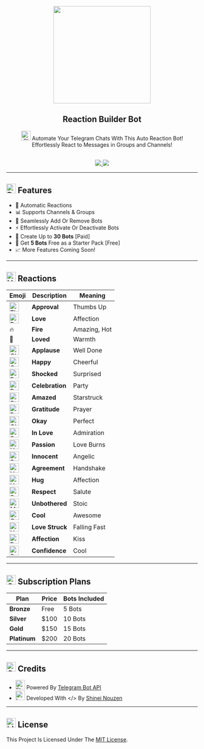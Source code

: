 <p align="center">
  <img src="https://raw.githubusercontent.com/Malith-Rukshan/Auto-Reaction-Bot/main/logo.png" width="256px" height="256px"/>
</p>

<h2 align="center">
<b>Reaction Builder Bot</b>
</h2>

<div align="center">

<img src="https://raw.githubusercontent.com/Tarikul-Islam-Anik/Telegram-Animated-Emojis/main/Animals%20and%20Nature/Cloud.webp" alt="Cloud" width="25" height="25" /> Automate Your Telegram Chats With This Auto Reaction Bot! Effortlessly React to Messages in Groups and Channels!
</div>
<br>
<div align="center">
  <a href="https://telegram.me/ReactionCloneBot">
    <img src="https://img.shields.io/badge/Demo-ReactionBot-1cd760?logo=telegram&style=flat">
  </a>
  <a href="https://telegram.me/ReactionBuilderBot">
    <img src="https://img.shields.io/badge/ReactionBuilder-Bot-red?logo=telegram&style=flat">
  </a>
</div>

---

## <img src="https://raw.githubusercontent.com/Tarikul-Islam-Anik/Telegram-Animated-Emojis/main/Travel%20and%20Places/Rocket.webp" alt="Rocket" width="25" height="25" /> Features

- 🔄 Automatic Reactions
- 📊 Supports Channels & Groups
- 🌟 Seamlessly Add Or Remove Bots  
- ⚡ Effortlessly Activate Or Deactivate Bots  
- 🚀 Create Up to **30 Bots** [Paid]  
- 🎁 Get **5 Bots** Free as a Starter Pack [Free]
- 📈 More Features Coming Soon!

---

## <img src="https://raw.githubusercontent.com/Tarikul-Islam-Anik/Telegram-Animated-Emojis/main/Travel%20and%20Places/Hot%20Springs.webp" alt="Hot Springs" width="25" height="25" /> **Reactions**

| Emoji   | Description      | Meaning                 |
|---------|------------------|-------------------------|
| <img src="https://raw.githubusercontent.com/Tarikul-Islam-Anik/Telegram-Animated-Emojis/main/People/Thumbs%20Up.webp" alt="Thumbs Up" width="25" height="25" />      | **Approval**      | Thumbs Up              |
| <img src="https://raw.githubusercontent.com/Tarikul-Islam-Anik/Telegram-Animated-Emojis/main/Symbols/Red%20Heart.webp" alt="Red Heart" width="25" height="25" />      | **Love**          | Affection              |
| 🔥      | **Fire**          | Amazing, Hot           |
| 🥰      | **Loved**         | Warmth                 |
| <img src="https://raw.githubusercontent.com/Tarikul-Islam-Anik/Telegram-Animated-Emojis/main/People/Clapping%20Hands.webp" alt="Clapping Hands" width="25" height="25" />      | **Applause**      | Well Done              |
| <img src="https://raw.githubusercontent.com/Tarikul-Islam-Anik/Telegram-Animated-Emojis/main/Smileys/Grinning%20Face%20With%20Smiling%20Eyes.webp" alt="Grinning Face With Smiling Eyes" width="25" height="25" />      | **Happy**         | Cheerful               |
| <img src="https://raw.githubusercontent.com/Tarikul-Islam-Anik/Telegram-Animated-Emojis/main/Smileys/Face%20Screaming%20In%20Fear.webp" alt="Face Screaming In Fear" width="25" height="25" />      | **Shocked**       | Surprised              |
| <img src="https://raw.githubusercontent.com/Tarikul-Islam-Anik/Telegram-Animated-Emojis/main/Activity/Party%20Popper.webp" alt="Party Popper" width="25" height="25" />      | **Celebration**   | Party                  |
| <img src="https://raw.githubusercontent.com/Tarikul-Islam-Anik/Telegram-Animated-Emojis/main/Smileys/Star%20Struck.webp" alt="Star Struck" width="25" height="25" />      | **Amazed**        | Starstruck             |
| <img src="https://raw.githubusercontent.com/Tarikul-Islam-Anik/Telegram-Animated-Emojis/main/People/Folded%20Hands.webp" alt="Folded Hands" width="25" height="25" />      | **Gratitude**     | Prayer                 |
| <img src="https://raw.githubusercontent.com/Tarikul-Islam-Anik/Telegram-Animated-Emojis/main/People/Ok%20Hand.webp" alt="Ok Hand" width="25" height="25" />      | **Okay**          | Perfect                |
| <img src="https://raw.githubusercontent.com/Tarikul-Islam-Anik/Telegram-Animated-Emojis/main/Smileys/Smiling%20Face%20With%20Hearts.webp" alt="Smiling Face With Hearts" width="25" height="25" />      | **In Love**       | Admiration             |
| <img src="https://raw.githubusercontent.com/Tarikul-Islam-Anik/Telegram-Animated-Emojis/main/Symbols/Heart%20On%20Fire.webp" alt="Heart On Fire" width="25" height="25" />    | **Passion**       | Love Burns             |
| <img src="https://raw.githubusercontent.com/Tarikul-Islam-Anik/Telegram-Animated-Emojis/main/Smileys/Smiling%20Face%20With%20Halo.webp" alt="Smiling Face With Halo" width="25" height="25" />      | **Innocent**      | Angelic                |
| <img src="https://raw.githubusercontent.com/Tarikul-Islam-Anik/Telegram-Animated-Emojis/main/People/Handshake.webp" alt="Handshake" width="25" height="25" />      | **Agreement**     | Handshake              |
| <img src="https://raw.githubusercontent.com/Tarikul-Islam-Anik/Telegram-Animated-Emojis/main/Smileys/Hugging%20Face.webp" alt="Hugging Face" width="25" height="25" />      | **Hug**           | Affection              |
| <img src="https://raw.githubusercontent.com/Tarikul-Islam-Anik/Telegram-Animated-Emojis/main/Smileys/Saluting%20Face.webp" alt="Saluting Face" width="25" height="25" />      | **Respect**       | Salute                 |
| <img src="https://raw.githubusercontent.com/Tarikul-Islam-Anik/Telegram-Animated-Emojis/main/Travel%20and%20Places/Moai.webp" alt="Moai" width="25" height="25" />      | **Unbothered**    | Stoic                  |
| <img src="https://raw.githubusercontent.com/Tarikul-Islam-Anik/Telegram-Animated-Emojis/main/Symbols/Cool%20Button.webp" alt="Cool Button" width="25" height="25" />      | **Cool**          | Awesome                |
| <img src="https://raw.githubusercontent.com/Tarikul-Islam-Anik/Telegram-Animated-Emojis/main/Symbols/Heart%20With%20Arrow.webp" alt="Heart With Arrow" width="25" height="25" />      | **Love Struck**   | Falling Fast           |
| <img src="https://raw.githubusercontent.com/Tarikul-Islam-Anik/Telegram-Animated-Emojis/main/Smileys/Face%20Blowing%20A%20Kiss.webp" alt="Face Blowing A Kiss" width="25" height="25" />      | **Affection**     | Kiss                   |
| <img src="https://raw.githubusercontent.com/Tarikul-Islam-Anik/Telegram-Animated-Emojis/main/Smileys/Smiling%20Face%20With%20Sunglasses.webp" alt="Smiling Face With Sunglasses" width="25" height="25" />      | **Confidence**    | Cool                   |

---

## <img src="https://raw.githubusercontent.com/Tarikul-Islam-Anik/Telegram-Animated-Emojis/main/Objects/Gem%20Stone.webp" alt="Gem Stone" width="25" height="25" /> Subscription Plans

| Plan        | Price   | Bots Included |
|-------------|---------|---------------|
| **Bronze**  | Free    | 5 Bots        |
| **Silver**  | $100    | 10 Bots       |
| **Gold**    | $150    | 15 Bots       |
| **Platinum**| $200    | 20 Bots       |

---

## <img src="https://raw.githubusercontent.com/Tarikul-Islam-Anik/Telegram-Animated-Emojis/main/Objects/Crown.webp" alt="Crown" width="25" height="25" /> Credits

- <img src="https://raw.githubusercontent.com/Tarikul-Islam-Anik/Telegram-Animated-Emojis/main/People/Flexed%20Biceps.webp" alt="Flexed Biceps" width="25" height="25" /> Powered By [Telegram Bot API](https://core.telegram.org/bots/api)  
- <img src="https://raw.githubusercontent.com/Tarikul-Islam-Anik/Telegram-Animated-Emojis/main/Objects/Laptop.webp" alt="Laptop" width="25" height="25" /> Developed With </> By [Shinei Nouzen](https://t.me/Shineii86)

---

## <img src="https://raw.githubusercontent.com/Tarikul-Islam-Anik/Telegram-Animated-Emojis/main/Objects/Light%20Bulb.webp" alt="Light Bulb" width="25" height="25" /> License

This Project Is Licensed Under The [MIT License](http://opensource.org/licenses/MIT).

